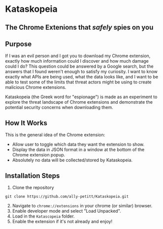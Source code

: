 # Kataskopeia

## The Chrome Extenions that *safely* spies on you

## Purpose

If I was an evil person and I got you to download my Chrome extension, exactly how much information could I discover and how much damage could I do? This question could be answered by a Google search, but the answers that I found weren't enough to satisfy my curiosity. I want to know exactly what APIs are being used, what the data looks like, and I want to be able to test some of the limits that threat actors might be using to create malicious Chrome extensions.

Kataskopeia (the Greek word for "espionage") is made as an experiment to explore the threat landscape of Chrome extensions and demonstrate the potential security concerns when downloading them.

## How It Works

This is the general idea of the Chrome extension:
* Allow user to toggle which data they want the extension to show.
* Display the data in JSON format in a window at the bottom of the Chrome extension popup.
* Absolutely no data will be collected/stored by Kataskopeia.

## Installation Steps

1. Clone the repository
```
git clone https://github.com/ally-petitt/Kataskopeia.git
```
2. Navigate to `chrome://extensions` in your chrome (or similar) browser.
3. Enable developer mode and select "Load Unpacked".
4. Load in the `Katascopeia` folder.
5. Enable the extension if it's not already and enjoy!
